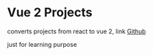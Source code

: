 # Vue 2 Projects

converts projects from react to vue 2, link <a href="https://github.com/john-smilga/react-projects/">Github</a>

just for learning purpose
